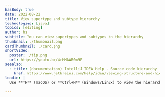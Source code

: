 ```yaml
---
hasBody: true
date: 2022-08-22
title: View supertype and subtype hierarchy
technologies: [java]
topics: [editing]
author: hs
subtitle: You can view supertypes and subtypes in the hierarchy
thumbnail: ./thumbnail.png
cardThumbnail: ./card.png
shortVideo:
  poster: ./tip.png
  url: https://youtu.be/4rHMAWR0m9E
seealso:
  - title: (documentation) IntelliJ IDEA Help - Source code hierarchy
    href: https://www.jetbrains.com/help/idea/viewing-structure-and-hierarchy-of-the-source-code.html
leadin: |
  Use **⌃H** (macOS) or **Ctrl+H** (Windows/Linux) to view the hierarchy of classes, methods, and calls and explore the structure of source files.

---
```

